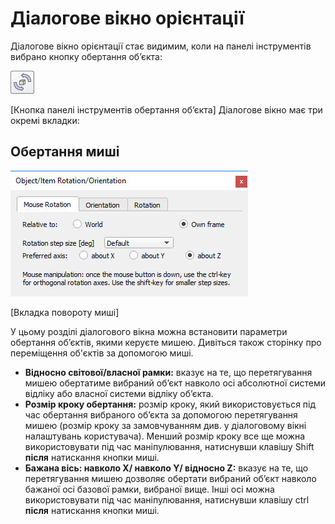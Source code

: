 # Діалогове вікно орієнтації #
Діалогове вікно орієнтації стає видимим, коли на панелі інструментів вибрано кнопку обертання об’єкта:
 
 ![objectRotateButton](objectRotateButton.jpg)
 
[Кнопка панелі інструментів обертання об’єкта]
Діалогове вікно має три окремі вкладки:
## Обертання миші ##
![orientationDlg1](orientationDlg1.jpg)

[Вкладка повороту миші]

У цьому розділі діалогового вікна можна встановити параметри обертання об’єктів, якими керуєте мишею. Дивіться також сторінку про переміщення об'єктів за допомогою миші.

+ **Відносно світової/власної рамки:** вказує на те, що перетягування мишею обертатиме вибраний об’єкт навколо осі абсолютної системи відліку або власної системи відліку об’єкта.
+ **Розмір кроку обертання:** розмір кроку, який використовується під час обертання вибраного об’єкта за допомогою перетягування мишею (розмір кроку за замовчуванням див. у діалоговому вікні налаштувань користувача). Менший розмір кроку все ще можна використовувати під час маніпулювання, натиснувши клавішу Shift **після** натискання кнопки миші.
+ **Бажана вісь: навколо X/ навколо Y/ відносно Z:** вказує на те, що перетягування мишею дозволяє обертати вибраний об’єкт навколо бажаної осі базової рамки, вибраної вище. Інші осі можна використовувати під час маніпулювання, натиснувши клавішу ctrl **після** натискання кнопки миші.
